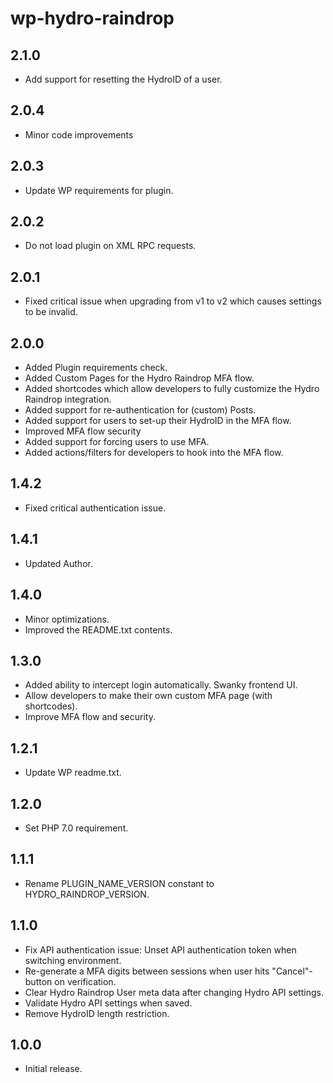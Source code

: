 # wp-hydro-raindrop

## 2.1.0

- Add support for resetting the HydroID of a user.

## 2.0.4

- Minor code improvements

## 2.0.3

- Update WP requirements for plugin.

## 2.0.2

- Do not load plugin on XML RPC requests.

## 2.0.1

- Fixed critical issue when upgrading from v1 to v2 which causes settings to be invalid.

## 2.0.0

- Added Plugin requirements check.
- Added Custom Pages for the Hydro Raindrop MFA flow.
- Added shortcodes which allow developers to fully customize the Hydro Raindrop integration.
- Added support for re-authentication for (custom) Posts.
- Added support for users to set-up their HydroID in the MFA flow.
- Improved MFA flow security
- Added support for forcing users to use MFA.
- Added actions/filters for developers to hook into the MFA flow.

## 1.4.2

- Fixed critical authentication issue.

## 1.4.1

- Updated Author.

## 1.4.0

- Minor optimizations.
- Improved the README.txt contents.

## 1.3.0

- Added ability to intercept login automatically. Swanky frontend UI.
- Allow developers to make their own custom MFA page (with shortcodes).
- Improve MFA flow and security.

## 1.2.1

- Update WP readme.txt.

## 1.2.0

- Set PHP 7.0 requirement.

## 1.1.1

- Rename PLUGIN_NAME_VERSION constant to HYDRO_RAINDROP_VERSION.

## 1.1.0

- Fix API authentication issue: Unset API authentication token when switching environment.
- Re-generate a MFA digits between sessions when user hits "Cancel"-button on verification.
- Clear Hydro Raindrop User meta data after changing Hydro API settings.
- Validate Hydro API settings when saved. 
- Remove HydroID length restriction.

## 1.0.0

- Initial release.
